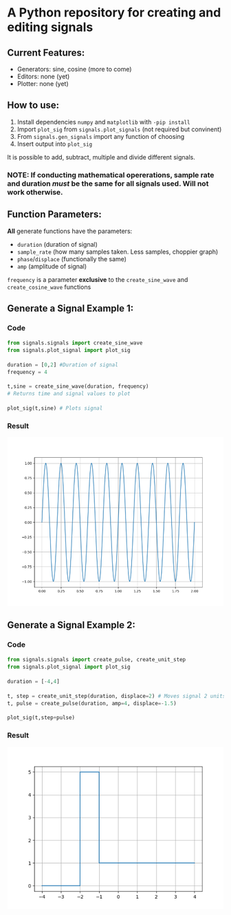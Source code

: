 # A Python repository for creating and editing signals

## Current Features:

- Generators: sine, cosine (more to come)
- Editors: none (yet)
- Plotter: none (yet)

## How to use:
1. Install dependencies `numpy` and `matplotlib` with `-pip install`
2. Import `plot_sig` from `signals.plot_signals` (not required but convinent)
3. From `signals.gen_signals` import any function of choosing
4. Insert output into `plot_sig`

It is possible to add, subtract, multiple and divide different signals.

### **NOTE:** If conducting mathematical opererations, sample rate and duration *must* be the same for all signals used. Will not work otherwise.

## Function Parameters:

**All** generate functions have the parameters: 
- `duration` (duration of signal)
- `sample_rate` (how many samples taken. Less samples, choppier graph)
- `phase`/`displace` (functionally the same)
- `amp` (amplitude of signal)

`frequency` is a parameter **exclusive** to the `create_sine_wave` and `create_cosine_wave` functions

## Generate a Signal Example 1:

### Code
```python
from signals.signals import create_sine_wave 
from signals.plot_signal import plot_sig

duration = [0,2] #Duration of signal
frequency = 4

t,sine = create_sine_wave(duration, frequency)
# Returns time and signal values to plot

plot_sig(t,sine) # Plots signal
```
### Result

 ![Signal Plot](images/sine_wave.png)

## Generate a Signal Example 2:

 ### Code
 ```python
from signals.signals import create_pulse, create_unit_step
from signals.plot_signal import plot_sig

duration = [-4,4]

t, step = create_unit_step(duration, displace=2) # Moves signal 2 units left
t, pulse = create_pulse(duration, amp=4, displace=-1.5) 

plot_sig(t,step+pulse)
 ```
 ### Result
 ![Signal Plot](images/step_pulse_add.png)

